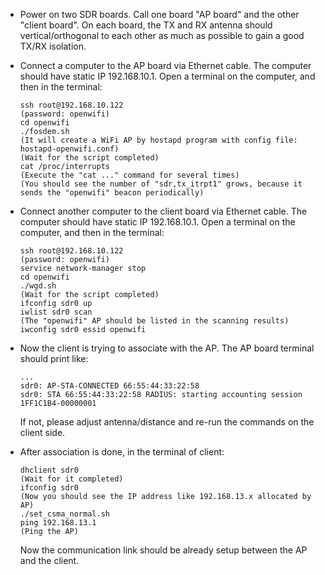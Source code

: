 <!--
SPDX-FileCopyrightText: 2019 Jiao Xianjun <putaoshu@msn.com>
SPDX-License-Identifier: AGPL-3.0-or-later
-->

- Power on two SDR boards. Call one board "AP board" and the other "client board". On each board, the TX and RX antenna should vertical/orthogonal to each other as much as possible to gain a good TX/RX isolation.
- Connect a computer to the AP board via Ethernet cable. The computer should have static IP 192.168.10.1. Open a terminal on the computer, and then in the terminal:
  ```
  ssh root@192.168.10.122
  (password: openwifi)
  cd openwifi
  ./fosdem.sh
  (It will create a WiFi AP by hostapd program with config file: hostapd-openwifi.conf)
  (Wait for the script completed)
  cat /proc/interrupts
  (Execute the "cat ..." command for several times)
  (You should see the number of "sdr,tx_itrpt1" grows, because it sends the "openwifi" beacon periodically)
  ```
- Connect another computer to the client board via Ethernet cable. The computer should have static IP 192.168.10.1. Open a terminal on the computer, and then in the terminal:
  ```
  ssh root@192.168.10.122
  (password: openwifi)
  service network-manager stop
  cd openwifi
  ./wgd.sh
  (Wait for the script completed)
  ifconfig sdr0 up
  iwlist sdr0 scan
  (The "openwifi" AP should be listed in the scanning results)
  iwconfig sdr0 essid openwifi
  ```
- Now the client is trying to associate with the AP. The AP board terminal should print like:
  ```
  ...
  sdr0: AP-STA-CONNECTED 66:55:44:33:22:58
  sdr0: STA 66:55:44:33:22:58 RADIUS: starting accounting session 1FF1C1B4-00000001
  ```
  If not, please adjust antenna/distance and re-run the commands on the client side.

- After association is done, in the terminal of client:
  ```
  dhclient sdr0
  (Wait for it completed)
  ifconfig sdr0
  (Now you should see the IP address like 192.168.13.x allocated by AP)
  ./set_csma_normal.sh
  ping 192.168.13.1
  (Ping the AP)
  ```
  Now the communication link should be already setup between the AP and the client.
